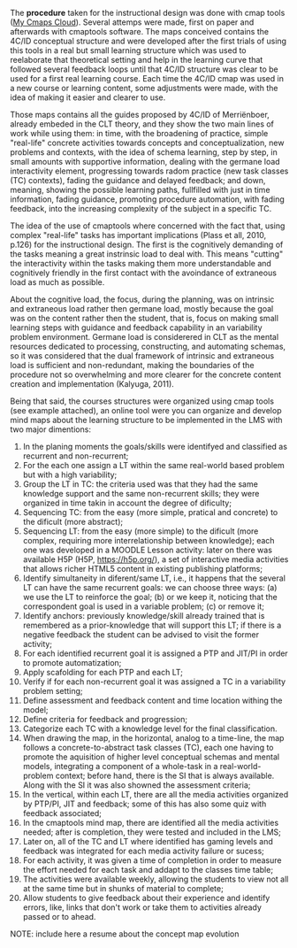 The **procedure** taken for the instructional design was done with cmap tools ([My Cmaps Cloud](https://cmapcloud.ihmc.us/cmaps/myCmaps.html)). Several attemps were made, first on paper and afterwards with cmaptools software. The maps conceived contains the 4C/ID conceptual structure and were developed after the first trials of using this tools in a real but small learning structure which was used to reelaborate that theoretical setting and help in the learning curve that followed several feedback loops until that 4C/ID structure was clear to be used for a first real learning course. Each time the 4C/ID cmap was used in a new course or learning content, some adjustments were made, with the idea of making it easier and clearer to use.

Those maps contains all the guides proposed by 4C/ID of Merriënboer, already embeded in the CLT theory, and they show the two main lines of work while using them: in time, with the broadening of practice, simple "real-life" concrete activities towards concepts and conceptualization, new problems and contexts, with the idea of schema learning, step by step, in small amounts with supportive information, dealing with the germane load interactivity element, progressing towards radom practice (new task classes (TC) contexts), fading the guidance and delayed feedback; and down, meaning, showing the possible learning paths, fullfilled with just in time information, fading guidance, promoting procedure automation, with fading feedback, into the increasing complexity of the subject in a specific TC.

The idea of the use of cmaptools where concerned with the fact that, using complex "real-life" tasks has important implications (Plass et all, 2010, p.126) for the instructional design. The first is the cognitively demanding of the tasks meaning a great instrinsic load to deal with. This means "cutting" the interactivity within the tasks making them more understandable and cognitively friendly in the first contact with the avoindance of extraneous load as much as possible.

About the cognitive load, the focus, during the planning, was on intrinsic and extraneous load rather then germane load, mostly because the goal was on the content rather then the student, that is, focus on making small learning steps with guidance and feedback capability in an variability problem environment. Germane load is considerered in CLT as the mental resources dedicated to processing, constructing, and automating schemas, so it was considered that the dual framework of intrinsic and extraneous load is sufficient and non-redundant, making the boundaries of the procedure not so overwhelming and more clearer for the concrete content creation and implementation (Kalyuga, 2011).

Being that said, the courses structures were organized using cmap tools (see example attached), an online tool were you can organize and develop mind maps about the learning structure to be implemented in the LMS with two major dimentions:
1. In the planing moments the goals/skills were identifyed and classified as recurrent and non-recurrent;
2. For the each one assign a LT within the same real-world based problem but with a high variability;
3. Group the LT in TC: the criteria used was that they had the same knowledge support and the same non-recurrent skills; they were organized in time takin in account the degree of dificulty; 
4. Sequencing TC: from the easy (more simple, pratical and concrete) to the dificult (more abstract);
5. Sequencing LT: from the easy (more simple) to the dificult (more complex, requiring more interrelationship between knowledge); each one was developed in a MOODLE Lesson activity: later on there was available H5P (H5P, https://h5p.org/), a set of interactive media activities that allows richer HTML5 content in existing publishing platforms;
6. Identify simultaneity in diferent/same LT, i.e., it happens that the several LT can have the same recurrent goals: we can choose three ways: (a) we use the LT to reinforce the goal; (b) or we keep it, noticing that the correspondent goal is used in a variable problem; (c) or remove it;
7. Identify anchors: previously knowledge/skill already trained that is remembered as a prior-knowledge that will support this LT; if there is a negative feedback the student can be advised to visit the former activity;
8. For each identified recurrent goal it is assigned a PTP and JIT/PI in order to promote automatization;
9. Apply scafolding for each PTP and each LT;
10. Verify if for each non-recurrent goal it was assigned a TC in a variability problem setting;
11. Define assessment and feedback content and time location withing the model;
12. Define criteria for feedback and progression;
13. Categorize each TC with a knowledge level for the final classification.
14. When drawing the map, in the horizontal, analog to a time-line, the map follows a concrete-to-abstract task classes (TC), each one having to promote the aquisition of higher level conceptual schemas and mental models, integrating a component of a whole-task in a real-world-problem context; before hand, there is the SI that is always available. Along with the SI it was also showned the assessment criteria;
15. In the vertical, within each LT, there are all the media activities organized by PTP/PI, JIT and feedback; some of this has also some quiz with feedback associated;
16. In the cmaptools mind map, there are identified all the media activities needed; after is completion, they were tested and included in the LMS;
17. Later on, all of the TC and LT where identified has gaming levels and feedback was integrated for each media activity failure or sucess;
18. For each activity, it was given a time of completion in order to measure the effort needed for each task and addapt to the classes time table;
19. The activities were available weekly, allowing the students to view not all at the same time but in shunks of material to complete;
20. Allow students to give feedback about their experience and identify errors, like, links that don't work or take them to activities already passed or to ahead.

NOTE: include here a resume about the concept map evolution
